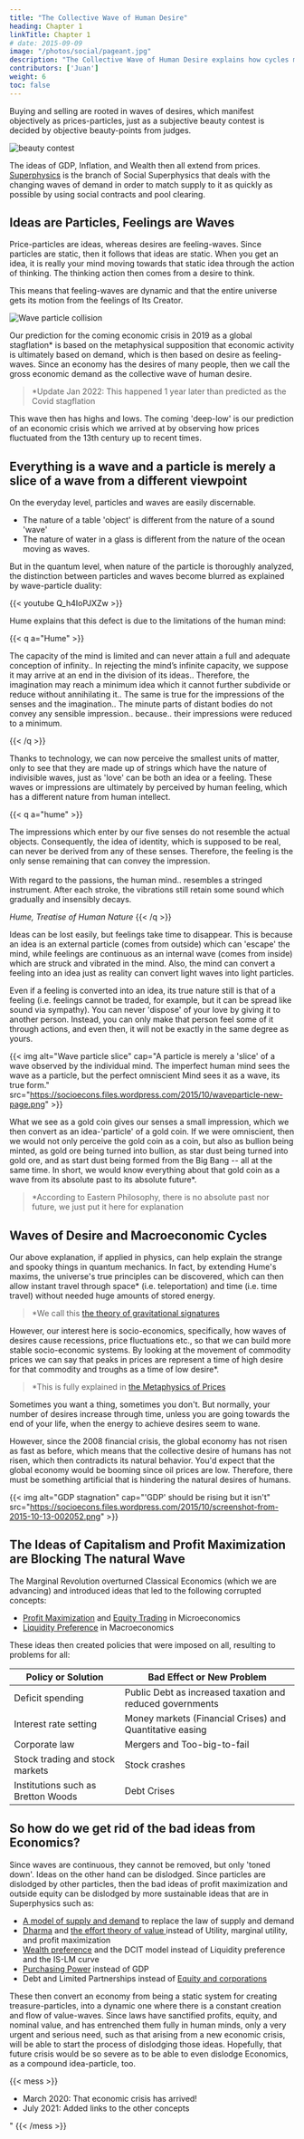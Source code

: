 ```yaml
---
title: "The Collective Wave of Human Desire"
heading: Chapter 1
linkTitle: Chapter 1
# date: 2015-09-09
image: "/photos/social/pageant.jpg"
description: "The Collective Wave of Human Desire explains how cycles maninfest in Economics"
contributors: ['Juan']
weight: 6
toc: false
---
```



Buying and selling are rooted in waves of desires, which manifest objectively as prices-particles, just as a subjective beauty contest is decided by objective beauty-points from judges. 

![beauty contest](/photos/social/pageant.jpg)

The ideas of GDP, Inflation, and Wealth then all extend from prices. [Superphysics](/social/economics/) is the branch of Social Superphysics that deals with the changing waves of demand in order to match supply to it as quickly as possible by using social contracts and pool clearing.


## Ideas are Particles, Feelings are Waves

Price-particles are ideas, whereas desires are feeling-waves. Since particles are static, then it follows that ideas are static. When you get an idea, it is really your mind moving towards that static idea through the action of thinking. The thinking action then comes from a desire to think. 

This means that feeling-waves are dynamic and that the entire universe gets its motion from the feelings of Its Creator. 

![Wave particle collision](https://socioecons.files.wordpress.com/2015/10/wave_particle_collision.jpg)


Our prediction for the coming economic crisis in 2019 as a global stagflation* is based on the metaphysical supposition that economic activity is ultimately based on demand, which is then based on desire as feeling-waves. Since an economy has the desires of many people, then we call the gross economic demand as the collective wave of human desire. 

> *Update Jan 2022: This happened 1 year later than predicted as the Covid stagflation


This wave then has highs and lows. The coming 'deep-low' is our prediction of an economic crisis which we arrived at by observing how prices fluctuated from the 13th century up to recent times.  


## Everything is a wave and a particle is merely a slice of a wave from a different viewpoint

On the everyday level, particles and waves are easily discernable. 
- The nature of a table 'object' is different from the nature of a sound 'wave'
- The nature of water in a glass is different from the nature of the ocean moving as waves. 
  
But in the quantum level, when nature of the particle is thoroughly analyzed, the distinction between particles and waves become blurred as explained by wave-particle duality:

{{< youtube Q_h4IoPJXZw >}}

Hume explains that this defect is due to the limitations of the human mind:

{{< q a="Hume" >}}
<p>The capacity of the mind is limited and can never attain a full and adequate conception of infinity.. In rejecting the mind’s infinite capacity, we suppose it may arrive at an end in the division of its ideas.. Therefore, the imagination may reach a minimum idea which it cannot further subdivide or reduce without annihilating it.. The same is true for the impressions of the senses and the imagination.. The minute parts of distant bodies do not convey any sensible impression.. because.. their impressions were reduced to a minimum.</p>
{{< /q >}}


Thanks to technology, we can now perceive the smallest units of matter, only to see that they are made up of strings which have the nature of indivisible waves, just as 'love' can be both an idea or a feeling. These waves or impressions are ultimately by perceived by human feeling, which has a different nature from human intellect.

{{< q a="hume" >}}
<p>The impressions which enter by our five senses do not resemble the actual objects. Consequently, the idea of identity, which is supposed to be real, can never be derived from any of these senses. Therefore, the feeling is the only sense remaining that can convey the impression.<br><br>With regard to the passions, the human mind.. resembles a stringed instrument. After each stroke, the vibrations still retain some sound which gradually and insensibly decays. <!-- The imagination is extremely quick and agile. But the passions are slow and restive. This is why, when any object is presented that affords a variety of views to the one, and emotions to the other, the fancy may change its views very quickly. --></p>
<cite>Hume, Treatise of Human Nature</cite>
{{< /q >}}


Ideas can be lost easily, but feelings take time to disappear. This is because an idea is an external particle (comes from outside) which can 'escape' the mind, while feelings are continuous as an internal wave (comes from inside) which are struck and vibrated in the mind. Also, the mind can convert a feeling into an idea just as reality can convert light waves into light particles. 

Even if a feeling is converted into an idea, its true nature still is that of a feeling (i.e. feelings cannot be traded, for example, but it can be spread like sound via sympathy). You can never 'dispose' of your love by giving it to another person. Instead, you can only make that person feel some of it through actions, and even then, it will not be exactly in the same degree as yours.




{{< img alt="Wave particle slice" cap="A particle is merely a 'slice' of a wave observed by the individual mind. The imperfect human mind sees the wave as a particle, but the perfect omniscient Mind sees it as a wave, its true form." src="https://socioecons.files.wordpress.com/2015/10/waveparticle-new-page.png" >}}


What we see as a gold coin gives our senses a small impression, which we then convert as an idea-'particle' of a gold coin. If we were omniscient, then we would not only perceive the gold coin as a coin, but also as bullion being minted, as gold ore being turned into bullion, as star dust being turned into gold ore, and as start dust being formed from the Big Bang  -- all at the same time. In short, we would know everything about that gold coin as a wave from its absolute past to its absolute future*.


> *According to Eastern Philosophy, there is no absolute past nor future, we just put it here for explanation



## Waves of Desire and Macroeconomic Cycles

Our above explanation, if applied in physics, can help explain the strange and spooky things in quantum mechanics. In fact, by extending Hume's maxims, the universe's true principles can be discovered, which can then allow instant travel through space* (i.e. teleportation) and time (i.e. time travel) without needed huge amounts of stored energy.

> *We call this [the theory of gravitational signatures](/material/fallacies/general-relativity/)


However, our interest here is socio-economics, specifically, how waves of desires cause recessions, price fluctuations etc., so that we can build more stable socio-economic systems. By looking at the movement of commodity prices we can say that peaks in prices are represent a time of high desire for that commodity and troughs as a time of low desire*.


> *This is fully explained in [the Metaphysics of Prices](/social/economics/principles/four-laws-of-value)


Sometimes you want a thing, sometimes you don't. But normally, your number of desires increase through time, unless you are going towards the end of your life, when the energy to achieve desires seem to wane.

However, since the 2008 financial crisis, the global economy has not risen as fast as before, which means that the collective desire of humans has not risen, which then contradicts its natural behavior. You'd expect that the global economy would be booming since oil prices are low. Therefore, there must be something artificial that is hindering the natural desires of humans.


{{< img alt="GDP stagnation" cap="'GDP' should be rising but it isn't" src="https://socioecons.files.wordpress.com/2015/10/screenshot-from-2015-10-13-002052.png" >}}



## The Ideas of Capitalism and Profit Maximization are Blocking The natural Wave

The Marginal Revolution overturned Classical Economics (which we are advancing) and introduced ideas that led to the following corrupted concepts:

- [Profit Maximization](/social/economics/fallacies/profit-maximization-is-absurd) and [Equity Trading](/social/economics/capitalism) in Microeconomics
- [Liquidity Preference](/research/keynes/general-theory/chapter-02) in Macroeconomics

<!-- As discussed [in a previous post](),  and the ownership of the work of others (outside equity) are artificial ideas all invented in the 19th century by businessmen or economists-who-thought-like-businessmen.  -->

These ideas then created policies that were imposed on all, resulting to problems for all:

Policy or Solution | Bad Effect or New Problem
--- | ---
Deficit spending | Public Debt as increased taxation and reduced governments
Interest rate setting | Money markets (Financial Crises) and Quantitative easing
Corporate law | Mergers and Too-big-to-fail
Stock trading and stock markets | Stock crashes
Institutions such as Bretton Woods | Debt Crises


<!-- to spread themselves via a wave of collective human selfishness that has always existed, as proven by past crises such as the 1772 credit crunch, Mississippi Scheme, South Sea Bubble, etc. -->

<!-- Even if you had a great idea and desire to create a new product or service, you will still have to get money from someone. Ordinarily, that someone will just think whether he will get his money back, maybe with some interest. But nowadays, people think whether it will be profitable to lend or invest. The idea of return on investment ROI blocks the natural tendency to invest and circulate money which then hinders work from being mobilized and things being developed. 

Unfortunately for the world, Smith and Hume (and even Marx in a way) said that profits naturally fall with economic development, and so keeping the idea of profit maximization at a time of low profits (or developed world) will just lead to [secular stagnation](https://en.wikipedia.org/wiki/Secular_stagnation).

<p>An extensive commerce produces large stocks which reduces both interest and profits. It is always assisted, in its diminution of the one, by the proportional sinking of the other. Low profits arise from the encrease of commerce and industry, they serve in their turn to its farther encrease, by rendering the commodities cheaper, encouraging the consumption, and heightening the industry. And thus, if we consider the whole connexion of causes and effects, interest is the barometer of the state, and its lowness is a sign almost infallible of the flourishing condition of a people. Those who have asserted, that the plenty of money was the cause of low interest, seem to have taken a collateral effect for a cause.</p>
<cite>Hume, Essays</cite>
</div>

-->


## So how do we get rid of the bad ideas from Economics?

Since waves are continuous, they cannot be removed, but only 'toned down'. Ideas on the other hand can be dislodged. Since particles are dislodged by other particles, then the bad ideas of profit maximization and outside equity can be dislodged by more sustainable ideas that are in Superphysics such as:

- [A model of supply and demand](/social/economics/fallacies/supply-demand) to replace the law of supply and demand
- [Dharma](/social/economics/principles/invisible-hand) and [the effort theory of value ](/social/economics/principles/effort-theory-of-value) instead of Utility, marginal utility, and profit maximization
- [Wealth preference](/social/economics/why-qe-failed) and the DCIT model instead of Liquidity preference and the IS-LM curve 
- [Purchasing Power](/social/economics/solutions/gdp) instead of GDP
- Debt and Limited Partnerships instead of [Equity and corporations](/social/economics/capitalism)


These then convert an economy from being a static system for creating treasure-particles, into a dynamic one where there is a constant creation and flow of value-waves. Since laws have sanctified profits, equity, and nominal value, and has entrenched them fully in human minds, only a very urgent and serious need, such as that arising from a new economic crisis, will be able to start the process of dislodging those ideas. Hopefully, that future crisis would be so severe as to be able to even dislodge Economics, as a compound idea-particle, too.


{{< mess >}}
- March 2020: That economic crisis has arrived!
- July 2021: Added links to the other concepts</li></ul>"
{{< /mess >}}
